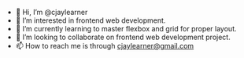 - 👋 Hi, I’m @cjaylearner
- 👀 I’m interested in frontend web development.
- 🌱 I’m currently learning to master flexbox and grid for proper layout.
- 💞️ I’m looking to collaborate on frontend web development project.
- 📫 How to reach me is through cjaylearner@gmail.com

<!---
cjaylearner/cjaylearner is a ✨ special ✨ repository because its `README.md` (this file) appears on your GitHub profile.
You can click the Preview link to take a look at your changes.
--->
